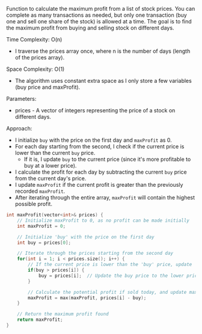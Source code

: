 Function to calculate the maximum profit from a list of stock prices.
You can complete as many transactions as needed, but only one transaction (buy one and sell one share of the stock) is allowed at a time.
The goal is to find the maximum profit from buying and selling stock on different days.

Time Complexity: O(n)
- I traverse the prices array once, where n is the number of days (length of the prices array).

Space Complexity: O(1)
- The algorithm uses constant extra space as I only store a few variables (buy price and maxProfit).

Parameters:
- prices - A vector of integers representing the price of a stock on different days.

Approach:
- I initialize `buy` with the price on the first day and `maxProfit` as 0.
- For each day starting from the second, I check if the current price is lower than the current `buy` price.
  - If it is, I update `buy` to the current price (since it's more profitable to buy at a lower price).
- I calculate the profit for each day by subtracting the current `buy` price from the current day's price.
- I update `maxProfit` if the current profit is greater than the previously recorded `maxProfit`.
- After iterating through the entire array, `maxProfit` will contain the highest possible profit.

```cpp
int maxProfit(vector<int>& prices) {
    // Initialize maxProfit to 0, as no profit can be made initially
    int maxProfit = 0;

    // Initialize 'buy' with the price on the first day
    int buy = prices[0];

    // Iterate through the prices starting from the second day
    for(int i = 1; i < prices.size(); i++) {
        // If the current price is lower than the 'buy' price, update 'buy'
        if(buy > prices[i]) {
            buy = prices[i];  // Update the buy price to the lower price
        }

        // Calculate the potential profit if sold today, and update maxProfit if it's higher
        maxProfit = max(maxProfit, prices[i] - buy);
    }

    // Return the maximum profit found
    return maxProfit;
}
